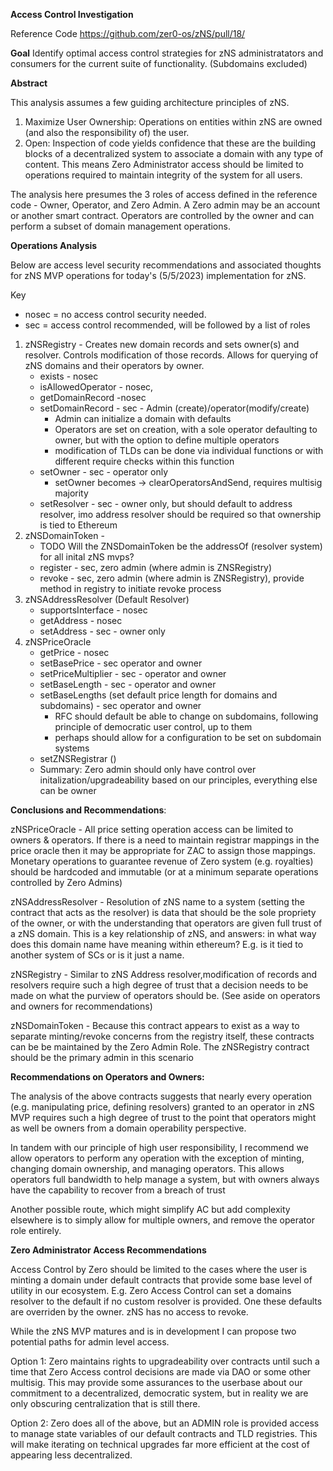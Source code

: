 **Access Control Investigation**

Reference Code https://github.com/zer0-os/zNS/pull/18/

**Goal**
Identify optimal access control strategies for zNS administratators and consumers for the current suite of functionality. (Subdomains excluded)


**Abstract** 


This analysis assumes a few guiding architecture principles of zNS.

1. Maximize User Ownership:  Operations on entities within zNS are owned (and also the responsibility of) the user. 
2. Open: Inspection of code yields confidence that these are the building blocks of a decentralized system to associate a domain with any type of content.  This means Zero Administrator access should be limited to operations required to maintain integrity of the system for all users. 

The analysis here presumes the 3 roles of access defined in the reference code - Owner, Operator, and Zero Admin. A Zero admin may be an account or another smart contract. Operators are controlled by the owner and can perform a subset of domain management operations. 

**Operations Analysis**


Below are access level security recommendations and associated thoughts for zNS MVP operations for today's (5/5/2023) implementation for zNS. 

Key
* nosec = no access control security needed. 
* sec = access control recommended, will be followed by a list of roles

1. zNSRegistry - Creates new domain records and sets owner(s) and resolver. Controls modification of those records. Allows for querying of zNS domains and their operators by owner.
    * exists - nosec
    * isAllowedOperator - nosec,
    * getDomainRecord -nosec
    * setDomainRecord - sec - Admin (create)/operator(modify/create)
        * Admin can initialize a domain with defaults 
        * Operators are set on creation, with a sole operator defaulting to owner, but with the option to define multiple operators
        * modification of TLDs can be done via individual functions or with different require checks within this function
    * setOwner - sec - operator only
        * setOwner becomes -> clearOperatorsAndSend, requires multisig majority 
    * setResolver - sec - owner only, but should default to address resolver, imo address resolver should be required so that ownership is tied to Ethereum
2. zNSDomainToken -
    * TODO Will the ZNSDomainToken be the addressOf (resolver system) for all inital zNS mvps?
    * register - sec, zero admin (where admin is ZNSRegistry)
    * revoke - sec, zero admin (where admin is ZNSRegistry), provide method in registry to initiate revoke process
3. zNSAddressResolver (Default Resolver)
    * supportsInterface - nosec
    * getAddress - nosec
    * setAddress - sec - owner only
4. zNSPriceOracle
    * getPrice - nosec
    * setBasePrice - sec operator and owner 
    * setPriceMultiplier - sec - operator and owner
    * setBaseLength - sec - operator and owner
    * setBaseLengths (set default price length for domains and subdomains) - sec operator and owner
        * RFC should default be able to change on subdomains, following principle of democratic user control, up to them
        * perhaps should allow for a configuration to be set on subdomain systems
    * setZNSRegistrar ()
    * Summary: Zero admin should only have control over initalization/upgradeability based on our principles, everything else can be owner

**Conclusions and Recommendations**:


zNSPriceOracle - All price setting operation access can be limited to owners & operators. If there is a need to maintain registrar mappings in the price oracle then it may be appropriate for ZAC to assign those mappings. Monetary operations to guarantee revenue of Zero system (e.g. royalties) should be hardcoded and immutable (or at a minimum separate operations controlled by Zero Admins)


zNSAddressResolver - Resolution of zNS name to a system (setting the contract that acts as the resolver) is data that should be the sole propriety of the owner, or with the understanding that operators are given full trust of a zNS domain. This is a key relationship of zNS, and answers: in what way does this domain name have meaning within ethereum? E.g. is it tied to another system of SCs or is it just a name. 


zNSRegistry - Similar to zNS Address resolver,modification of records and resolvers require such a high degree of trust that a decision needs to be made on what the purview of operators should be. (See aside on operators and owners for recommendations)


zNSDomainToken - Because this contract appears to exist as a way to separate minting/revoke concerns from the registry itself, these contracts can be be maintained by the Zero Admin Role. The zNSRegistry contract should be the primary admin in this scenario


**Recommendations on Operators and Owners:**


The analysis of the above contracts suggests that nearly every operation (e.g. manipulating price, defining resolvers) granted to an operator in zNS MVP requires such a high degree of trust to the point that operators might as well be owners from a domain operability perspective.


In tandem with our principle of high user responsibility, I recommend we allow operators to perform any operation with the exception of minting, changing domain ownership, and managing operators. This allows operators full bandwidth to help manage a system, but with owners always have the capability to recover from a breach of trust


Another possible route, which might simplify AC but add complexity elsewhere is to simply allow for multiple owners, and remove the operator role entirely.

**Zero Administrator Access Recommendations**


Access Control by Zero should be limited to the cases where the user is minting a domain under default contracts that provide some base level of utility in our ecosystem. E.g. Zero Access Control can set a domains resolver to the default if no custom resolver is provided. One these defaults are overriden by the owner. zNS has no access to revoke.


While the zNS MVP matures and is in development I can propose two potential paths for admin level access.


Option 1:
 Zero maintains rights to upgradeability over contracts until such a time that Zero Access control decisions are made via DAO or some other multisig. This may provide some assurances to the userbase about our commitment to a decentralized, democratic system, but in reality we are only obscuring centralization that is still there.

Option 2:
 Zero does all of the above, but an ADMIN role is provided access to manage state variables of our default contracts and TLD registries. This will make iterating on technical upgrades far more efficient at the cost of appearing less decentralized. 
 
